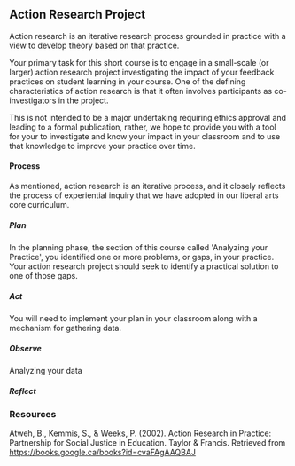 ## Action Research Project

Action research is an iterative research process grounded in practice with a view to develop theory based on that practice.

Your primary task for this short course is to engage in a small-scale \(or larger\) action research project investigating the impact of your feedback practices on student learning in your course. One of the defining characteristics of action research is that it often involves participants as co-investigators in the project.

This is not intended to be a major undertaking requiring ethics approval and leading to a formal publication, rather, we hope to provide you with a tool for your to investigate and know your impact in your classroom and to use that knowledge to improve your practice over time.

#### Process

As mentioned, action research is an iterative process, and it closely reflects the process of experiential inquiry that we have adopted in our liberal arts core curriculum.

##### Plan

In the planning phase, the section of this course called 'Analyzing your Practice', you identified one or more problems, or gaps, in your practice. Your action research project should seek to identify a practical solution to one of those gaps.

##### Act

You will need to implement your plan in your classroom along with a mechanism for gathering data. 

##### Observe

Analyzing your data

##### Reflect

##### 

### Resources

Atweh, B., Kemmis, S., & Weeks, P. \(2002\). Action Research in Practice: Partnership for Social Justice in Education. Taylor & Francis. Retrieved from https://books.google.ca/books?id=cvaFAgAAQBAJ

